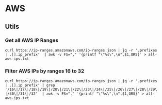 # AWS

## Utils

### Get all AWS IP Ranges

`curl https://ip-ranges.amazonaws.com/ip-ranges.json | jq -r '.prefixes | .[].ip_prefix'  | awk -v FS="," '{printf "\"%s\",\n",$1,ORS}' > all-aws-ips.txt`

### Filter AWS IPs by ranges 16 to 32

`curl https://ip-ranges.amazonaws.com/ip-ranges.json | jq -r '.prefixes | .[].ip_prefix' | grep '/16\|/17\|/18\|/19\|/20\|/21\|/22\|/23\|/24\|/25\|/26\|/27\|/28\|/29\|/30\|/31\|/32'  | awk -v FS="," '{printf "\"%s\",\n",$1,ORS}' > all-aws-ips.txt`
